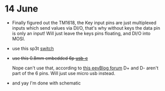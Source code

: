 # 14 June

- Finally figured out the TM1618, the Key input pins are just multiplexed inputs
  which send values via DI/O, that's why without keys the data pin is only an
  input! Will just leave the keys pins floating, and DI/O into MOSI.

- use this sp3t
  [switch](https://item.taobao.com/item.htm?spm=a1z10.3-c-s.w4002-21223910208.21.477e6a4bA4vr07&id=557092773462)

- ~~use this 0.8mm embedded 6p
  [usb-c](https://item.taobao.com/item.htm?spm=a1z10.3-c-s.w4002-21223910208.12.55dd6a4brLysCc&id=591212737540)~~

  Nope can't use that, according to
  [this eevBlog forum](<https://www.eevblog.com/forum/projects/type-c-in-micro-usb-footprint-(female-connectors)/>)
  D+ and D- aren't part of the 6 pins. Will just use micro usb instead.

- and yay I'm done with schematic
